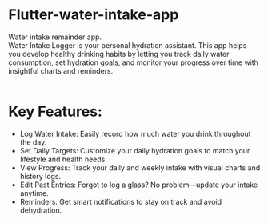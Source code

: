 # Flutter-water-intake-app
Water intake remainder app.<br> Water Intake Logger is your personal hydration assistant. This app helps you develop healthy drinking habits by letting you track daily water consumption, set hydration goals, and monitor your progress over time with insightful charts and reminders.<br>
<br>
# Key Features:
<ul>
<li>Log Water Intake: Easily record how much water you drink throughout the day.
<li>Set Daily Targets: Customize your daily hydration goals to match your lifestyle and health needs.
<li>View Progress: Track your daily and weekly intake with visual charts and history logs.
<li>Edit Past Entries: Forgot to log a glass? No problem—update your intake anytime.
<li>Reminders: Get smart notifications to stay on track and avoid dehydration.
</ul> 